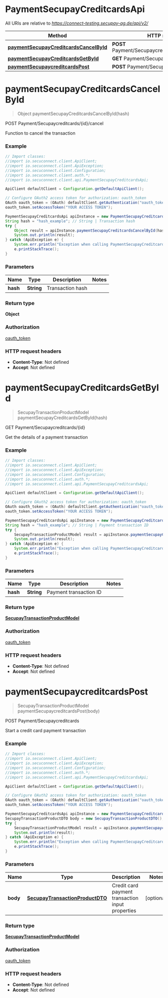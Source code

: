# PaymentSecupayCreditcardsApi

All URIs are relative to *https://connect-testing.secupay-ag.de/api/v2/*

Method | HTTP request | Description
------------- | ------------- | -------------
[**paymentSecupayCreditcardsCancelById**](PaymentSecupayCreditcardsApi.md#paymentSecupayCreditcardsCancelById) | **POST** Payment/Secupaycreditcards/{hash}/cancel | POST Payment/Secupaycreditcards/{id}/cancel
[**paymentSecupayCreditcardsGetById**](PaymentSecupayCreditcardsApi.md#paymentSecupayCreditcardsGetById) | **GET** Payment/Secupaycreditcards/{hash} | GET Payment/Secupaycreditcards/{id}
[**paymentSecupaycreditcardsPost**](PaymentSecupayCreditcardsApi.md#paymentSecupaycreditcardsPost) | **POST** Payment/Secupaycreditcards | POST Payment/Secupaycreditcards


<a name="paymentSecupayCreditcardsCancelById"></a>
# **paymentSecupayCreditcardsCancelById**
> Object paymentSecupayCreditcardsCancelById(hash)

POST Payment/Secupaycreditcards/{id}/cancel

Function to cancel the transaction

### Example
```java
// Import classes:
//import io.secuconnect.client.ApiClient;
//import io.secuconnect.client.ApiException;
//import io.secuconnect.client.Configuration;
//import io.secuconnect.client.auth.*;
//import io.secuconnect.client.api.PaymentSecupayCreditcardsApi;

ApiClient defaultClient = Configuration.getDefaultApiClient();

// Configure OAuth2 access token for authorization: oauth_token
OAuth oauth_token = (OAuth) defaultClient.getAuthentication("oauth_token");
oauth_token.setAccessToken("YOUR ACCESS TOKEN");

PaymentSecupayCreditcardsApi apiInstance = new PaymentSecupayCreditcardsApi();
String hash = "hash_example"; // String | Transaction hash
try {
    Object result = apiInstance.paymentSecupayCreditcardsCancelById(hash);
    System.out.println(result);
} catch (ApiException e) {
    System.err.println("Exception when calling PaymentSecupayCreditcardsApi#paymentSecupayCreditcardsCancelById");
    e.printStackTrace();
}
```

### Parameters

Name | Type | Description  | Notes
------------- | ------------- | ------------- | -------------
 **hash** | **String**| Transaction hash |

### Return type

**Object**

### Authorization

[oauth_token](../README.md#oauth_token)

### HTTP request headers

 - **Content-Type**: Not defined
 - **Accept**: Not defined

<a name="paymentSecupayCreditcardsGetById"></a>
# **paymentSecupayCreditcardsGetById**
> SecupayTransactionProductModel paymentSecupayCreditcardsGetById(hash)

GET Payment/Secupaycreditcards/{id}

Get the details of a payment transaction

### Example
```java
// Import classes:
//import io.secuconnect.client.ApiClient;
//import io.secuconnect.client.ApiException;
//import io.secuconnect.client.Configuration;
//import io.secuconnect.client.auth.*;
//import io.secuconnect.client.api.PaymentSecupayCreditcardsApi;

ApiClient defaultClient = Configuration.getDefaultApiClient();

// Configure OAuth2 access token for authorization: oauth_token
OAuth oauth_token = (OAuth) defaultClient.getAuthentication("oauth_token");
oauth_token.setAccessToken("YOUR ACCESS TOKEN");

PaymentSecupayCreditcardsApi apiInstance = new PaymentSecupayCreditcardsApi();
String hash = "hash_example"; // String | Payment transaction ID
try {
    SecupayTransactionProductModel result = apiInstance.paymentSecupayCreditcardsGetById(hash);
    System.out.println(result);
} catch (ApiException e) {
    System.err.println("Exception when calling PaymentSecupayCreditcardsApi#paymentSecupayCreditcardsGetById");
    e.printStackTrace();
}
```

### Parameters

Name | Type | Description  | Notes
------------- | ------------- | ------------- | -------------
 **hash** | **String**| Payment transaction ID |

### Return type

[**SecupayTransactionProductModel**](SecupayTransactionProductModel.md)

### Authorization

[oauth_token](../README.md#oauth_token)

### HTTP request headers

 - **Content-Type**: Not defined
 - **Accept**: Not defined

<a name="paymentSecupaycreditcardsPost"></a>
# **paymentSecupaycreditcardsPost**
> SecupayTransactionProductModel paymentSecupaycreditcardsPost(body)

POST Payment/Secupaycreditcards

Start a credit card payment transaction

### Example
```java
// Import classes:
//import io.secuconnect.client.ApiClient;
//import io.secuconnect.client.ApiException;
//import io.secuconnect.client.Configuration;
//import io.secuconnect.client.auth.*;
//import io.secuconnect.client.api.PaymentSecupayCreditcardsApi;

ApiClient defaultClient = Configuration.getDefaultApiClient();

// Configure OAuth2 access token for authorization: oauth_token
OAuth oauth_token = (OAuth) defaultClient.getAuthentication("oauth_token");
oauth_token.setAccessToken("YOUR ACCESS TOKEN");

PaymentSecupayCreditcardsApi apiInstance = new PaymentSecupayCreditcardsApi();
SecupayTransactionProductDTO body = new SecupayTransactionProductDTO(); // SecupayTransactionProductDTO | Credit card payment transaction input properties
try {
    SecupayTransactionProductModel result = apiInstance.paymentSecupaycreditcardsPost(body);
    System.out.println(result);
} catch (ApiException e) {
    System.err.println("Exception when calling PaymentSecupayCreditcardsApi#paymentSecupaycreditcardsPost");
    e.printStackTrace();
}
```

### Parameters

Name | Type | Description  | Notes
------------- | ------------- | ------------- | -------------
 **body** | [**SecupayTransactionProductDTO**](SecupayTransactionProductDTO.md)| Credit card payment transaction input properties | [optional]

### Return type

[**SecupayTransactionProductModel**](SecupayTransactionProductModel.md)

### Authorization

[oauth_token](../README.md#oauth_token)

### HTTP request headers

 - **Content-Type**: Not defined
 - **Accept**: Not defined

